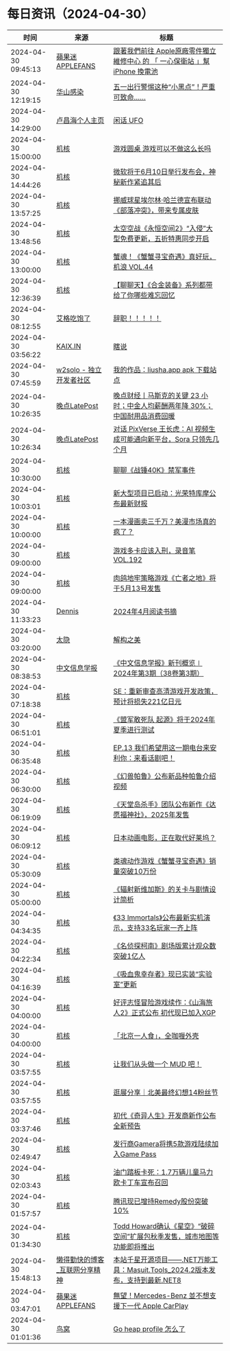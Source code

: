 ﻿# 每日资讯（2024-04-30）

|时间|来源|标题|
|---|---|---|
|2024-04-30 09:45:13|[蘋果迷 APPLEFANS](https://applefans.today/feed/)|[跟著我們前往 Apple原廠零件獨立維修中心 的 「 一心保衛站 」幫 iPhone 換電池](https://applefans.today/2024-04-kaohsiung-guardstation-irp/)|
|2024-04-30 12:19:15|[华山感染](https://feedpress.me/wx-hsinfect)|[五一出行警惕这种“小黑点”！严重可致命……](http://mp.weixin.qq.com/s?__biz=Mzk0ODIzMjMxNQ%3D%3D&mid=2247502824&idx=1&sn=0ab6ddbc1a9894f0f72c4fec6c6beda2)|
|2024-04-30 14:29:00|[卢昌海个人主页](https://www.changhai.org//feed.xml)|[闲话 UFO](https://www.changhai.org/articles/youtube/UFO.php)|
|2024-04-30 15:00:00|[机核](https://www.gcores.com/rss)|[游戏圆桌 游戏可以不做这么长吗](https://www.gcores.com/radios/181003)|
|2024-04-30 14:44:26|[机核](https://www.gcores.com/rss)|[微软将于6月10日举行发布会，神秘新作紧追其后](https://www.gcores.com/articles/181156)|
|2024-04-30 13:57:25|[机核](https://www.gcores.com/rss)|[挪威球星埃尔林·哈兰德宣布联动《部落冲突》，带来专属皮肤](https://www.gcores.com/articles/181154)|
|2024-04-30 13:48:56|[机核](https://www.gcores.com/rss)|[太空空战《永恒空间2》“入侵”大型免费更新，五折特惠同步开启](https://www.gcores.com/articles/181153)|
|2024-04-30 13:00:00|[机核](https://www.gcores.com/rss)|[蟹魂！《蟹蟹寻宝奇遇》真好玩，机浪 VOL.44](https://www.gcores.com/radios/181085)|
|2024-04-30 12:36:39|[机核](https://www.gcores.com/rss)|[【聊聊天】《合金装备》系列都带给了你哪些难忘回忆](https://www.gcores.com/articles/181148)|
|2024-04-30 08:12:55|[艾格吃饱了](https://feedpress.me/wx-aigechibaole)|[辞职！！！！！](http://mp.weixin.qq.com/s?__biz=MjM5NTYxODQyMA%3D%3D&mid=2653452226&idx=1&sn=2fbaeedd2614dc1d06bebb2442533f19)|
|2024-04-30 03:56:22|[KAIX.IN](https://kaix.in/feed/)|[瞎说](https://kaix.in/2024/0430-let-go/)|
|2024-04-30 07:45:59|[w2solo - 独立开发者社区](https://w2solo.com/topics/feed)|[我的作品：liusha.app apk 下载站点](https://w2solo.com/topics/4588)|
|2024-04-30 10:26:35|[晚点LatePost](https://feedpress.me/wx-postlate)|[​晚点财经丨马斯克的关键 23 小时；​中金人均薪酬两年降 30%；中国耐用品消费回暖](http://mp.weixin.qq.com/s?__biz=MzU3Mjk1OTQ0Ng%3D%3D&mid=2247515683&idx=2&sn=9e1bf0a1da1d6a02dd39011dd573e17c)|
|2024-04-30 10:26:34|[晚点LatePost](https://feedpress.me/wx-postlate)|[对话 PixVerse 王长虎：AI 视频生成可能通向新平台，Sora 只领先几个月](http://mp.weixin.qq.com/s?__biz=MzU3Mjk1OTQ0Ng%3D%3D&mid=2247515683&idx=1&sn=f474c0a5494f60c3f5c2e4b251959ae7)|
|2024-04-30 10:30:00|[机核](https://www.gcores.com/rss)|[聊聊《战锤40K》禁军事件](https://www.gcores.com/videos/181051)|
|2024-04-30 10:03:01|[机核](https://www.gcores.com/rss)|[新大型项目已启动：光荣特库摩公布最新财报](https://www.gcores.com/articles/181143)|
|2024-04-30 10:00:00|[机核](https://www.gcores.com/rss)|[一本漫画卖三千万？美漫市场真的疯了？](https://www.gcores.com/videos/181022)|
|2024-04-30 09:00:00|[机核](https://www.gcores.com/rss)|[游戏多卡应该入刑，录音笔 VOL.192](https://www.gcores.com/radios/181138)|
|2024-04-30 09:00:00|[机核](https://www.gcores.com/rss)|[肉鸽地牢策略游戏《亡者之地》将于5月13号发售](https://www.gcores.com/articles/181116)|
|2024-04-30 11:33:23|[Dennis](https://www.domon.cn/rss/)|[2024年4月阅读书摘](https://www.domon.cn/2024-4yue-yue-du-shu-zhai/)|
|2024-04-30 03:20:00|[太隐](https://wangyurui.com/feed.xml)|[解构之美](https://wangyurui.com/posts/jie-gou-zhi-mei-4e3d28d8)|
|2024-04-30 08:38:53|[中文信息学报](https://feedpress.me/wx-jcip1986)|[《中文信息学报》新刊概览∣ 2024年第3期（38卷第3期）](http://mp.weixin.qq.com/s?__biz=MzI2NjY1NDE3MQ%3D%3D&mid=2247485647&idx=1&sn=70712388f89e7469788692bf63fbab96)|
|2024-04-30 07:18:38|[机核](https://www.gcores.com/rss)|[SE：重新审查高清游戏开发政策，预计将损失221亿日元](https://www.gcores.com/articles/181134)|
|2024-04-30 06:51:01|[机核](https://www.gcores.com/rss)|[《盟军敢死队 起源》将于2024年夏季进行测试](https://www.gcores.com/articles/181133)|
|2024-04-30 06:35:48|[机核](https://www.gcores.com/rss)|[EP.13 我们希望用这一期电台来安利你：来看话剧吧！](https://www.gcores.com/videos/181126)|
|2024-04-30 06:30:00|[机核](https://www.gcores.com/rss)|[《幻兽帕鲁》公布新品种帕鲁介绍视频](https://www.gcores.com/articles/181128)|
|2024-04-30 06:19:09|[机核](https://www.gcores.com/rss)|[《天堂岛杀手》团队公布新作《达愿福神社》，2025年发售](https://www.gcores.com/articles/181130)|
|2024-04-30 06:09:12|[机核](https://www.gcores.com/rss)|[日本动画电影，正在取代好莱坞？](https://www.gcores.com/articles/181102)|
|2024-04-30 05:30:09|[机核](https://www.gcores.com/rss)|[类魂动作游戏《蟹蟹寻宝奇遇》销量突破10万份](https://www.gcores.com/articles/181127)|
|2024-04-30 05:00:00|[机核](https://www.gcores.com/rss)|[《辐射新维加斯》的关卡与剧情设计简析](https://www.gcores.com/articles/181097)|
|2024-04-30 04:34:35|[机核](https://www.gcores.com/rss)|[《33 Immortals》公布最新实机演示，支持33名玩家一齐上阵](https://www.gcores.com/articles/181125)|
|2024-04-30 04:22:34|[机核](https://www.gcores.com/rss)|[《名侦探柯南》剧场版累计观众数突破1亿人](https://www.gcores.com/articles/181123)|
|2024-04-30 04:16:39|[机核](https://www.gcores.com/rss)|[《吸血鬼幸存者》现已实装“实验室”更新](https://www.gcores.com/articles/181124)|
|2024-04-30 04:00:00|[机核](https://www.gcores.com/rss)|[好评志怪冒险游戏续作：《山海旅人2》正式公布 初代现已加入XGP](https://www.gcores.com/articles/181115)|
|2024-04-30 04:00:00|[机核](https://www.gcores.com/rss)|[「北京一人食」，全咖喱外壳](https://www.gcores.com/articles/181100)|
|2024-04-30 03:57:55|[机核](https://www.gcores.com/rss)|[让我们从头做一个 MUD 吧！](https://www.gcores.com/articles/181122)|
|2024-04-30 03:57:55|[机核](https://www.gcores.com/rss)|[逛展分享｜北美最终幻想14粉丝节](https://www.gcores.com/articles/181037)|
|2024-04-30 03:37:46|[机核](https://www.gcores.com/rss)|[初代《奇异人生》开发商新作公布全新预告](https://www.gcores.com/articles/181117)|
|2024-04-30 02:49:47|[机核](https://www.gcores.com/rss)|[发行商Gamera将携5款游戏陆续加入Game Pass](https://www.gcores.com/articles/181114)|
|2024-04-30 02:03:43|[机核](https://www.gcores.com/rss)|[油门踏板卡死：1.7万辆儿童马力欧卡丁车宣布召回](https://www.gcores.com/articles/181111)|
|2024-04-30 01:57:57|[机核](https://www.gcores.com/rss)|[腾讯现已增持Remedy股份突破10%](https://www.gcores.com/articles/181110)|
|2024-04-30 01:34:30|[机核](https://www.gcores.com/rss)|[Todd Howard确认《星空》“破碎空间”扩展包秋季发售，城市地图等功能即将推出](https://www.gcores.com/articles/181108)|
|2024-04-30 15:48:13|[懒得勤快的博客_互联网分享精神](https://masuit.com/rss)|[本站千星开源项目——.NET万能工具：Masuit.Tools_2024.2版本发布，支持到最新.NET8](https://masuit.com/55)|
|2024-04-30 03:47:01|[蘋果迷 APPLEFANS](https://applefans.today/feed/)|[無望！Mercedes-Benz 並不想支援下一代 Apple CarPlay](https://applefans.today/2024-04-mercedes-benz-ceo-not-using-apple-next-gen-carplay/)|
|2024-04-30 01:01:36|[鸟窝](https://colobu.com/atom.xml)|[Go heap profile 怎么了](https://colobu.com/2024/04/30/what-s-wrong-with-go-heap-profile/)|
